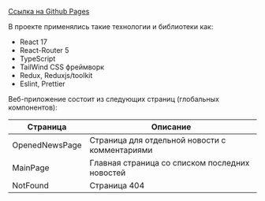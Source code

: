 [Ссылка на Github Pages](https://nikita220800.github.io/hacker-news-for-avito/ 'Ссылка на Github Pages')

В проекте применялись такие технологии и библиотеки как:

- React 17
- React-Router 5
- TypeScript
- TailWind CSS фреймворк
- Redux, Reduxjs/toolkit
- Eslint, Prettier

Веб-приложение состоит из следующих страниц (глобальных компонентов):

| Страница       | Описание                                       |
| -------------- | ---------------------------------------------- |
| OpenedNewsPage | Страница для отдельной новости с комментариями |
| MainPage       | Главная страница со списком последних новостей |
| NotFound       | Страница 404                                   |
